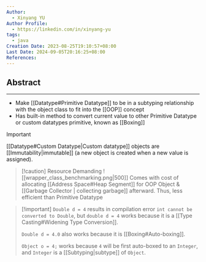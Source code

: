 ```yaml
---
Author:
  - Xinyang YU
Author Profile:
  - https://linkedin.com/in/xinyang-yu
tags:
  - java
Creation Date: 2023-08-25T19:10:57+08:00
Last Date: 2024-09-05T20:16:25+08:00
References: 
---
```

## Abstract
---
- Make [[Datatype#Primitive Datatype]] to be in a subtyping relationship with the object class to fit into the [[OOP]] concept
- Has built-in method to convert current value to other Primitive Datatype or custom datatypes primitive, known as [[Boxing]]

>[!important]
> [[Datatype#Custom Datatype|Custom datatype]] objects are [[Immutability|immutable]] (a new object is created when a new value is assigned).

>[!caution] Resource Demanding
> ![[wrapper_class_benchmarking.png|500]]
> Comes with cost of allocating [[Address Space#Heap Segment]] for OOP Object & [[Garbage Collector | collecting garbage]] afterward. Thus, less efficient than Primitive Datatype

>[!important] `Double d = 4` results in compilation error
> `int cannot be converted to Double`, but `double d = 4` works because it is a [[Type Casting#Widening Type Conversion]]. 
> 
> `Double d = 4.0` also works because it is [[Boxing#Auto-boxing]]. 
> 
> `Object o = 4;` works because `4` will be first auto-boxed to an `Integer`, and `Integer` is a [[Subtyping|subtype]] of `Object`. 

